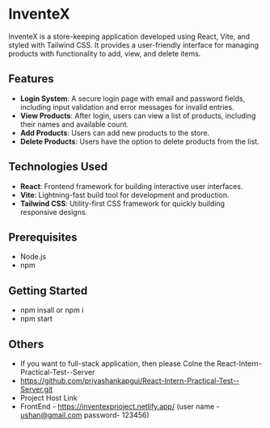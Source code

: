 # InventeX

InventeX is a store-keeping application developed using React, Vite, and styled with Tailwind CSS. It provides a user-friendly interface for managing products with functionality to add, view, and delete items.

## Features

- **Login System**: A secure login page with email and password fields, including input validation and error messages for invalid entries.
- **View Products**: After login, users can view a list of products, including their names and available count.
- **Add Products**: Users can add new products to the store.
- **Delete Products**: Users have the option to delete products from the list.
  
## Technologies Used

- **React**: Frontend framework for building interactive user interfaces.
- **Vite**: Lightning-fast build tool for development and production.
- **Tailwind CSS**: Utility-first CSS framework for quickly building responsive designs.

## Prerequisites

- Node.js
- npm 

## Getting Started

- npm insall or  npm i
- npm start

## Others

- If you want to full-stack application, then please Colne the React-Intern-Practical-Test--Server
- https://github.com/priyashankapgui/React-Intern-Practical-Test--Server.git
- Project Host Link 
- FrontEnd - https://inventexprioject.netlify.app/
(user name - ushan@gmail.com password- 123456)

